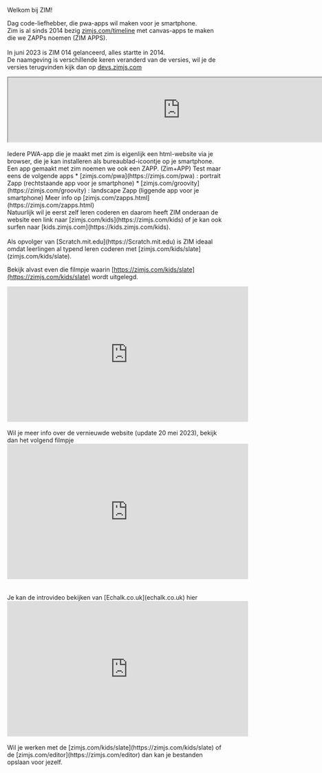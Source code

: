 Welkom bij ZIM!


Dag code-liefhebber, die pwa-apps wil maken voor je smartphone.<br>
Zim is al sinds 2014 bezig [zimjs.com/timeline](https://zimjs.com/timeline) met canvas-apps te maken die we ZAPPs noemen (ZIM APPS).
  <br><br>
  In juni 2023 is ZIM 014 gelanceerd, alles startte in 2014. 
  <br>
  De naamgeving is verschillende keren veranderd van de versies, wil je de versies terugvinden kijk dan op [devs.zimjs.com](https://devs.zimjs.com)
 <div class="dodona-centered-group">
  <iframe width="800"  src="https://zimjs.com/timeline" title="Zimjs.com/timeline"></iframe>
  </div>
   <br>
Iedere PWA-app die je maakt met zim is eigenlijk een html-website via je browser, die je kan installeren als bureaublad-icoontje op je smartphone. Een app gemaakt met zim noemen we ook een ZAPP. (Zim+APP)
Test maar eens de volgende apps
* [zimjs.com/pwa](https://zimjs.com/pwa) : portrait Zapp (rechtstaande app voor je smartphone) 
* [zimjs.com/groovity](https://zimjs.com/groovity) : landscape Zapp (liggende app voor je smartphone)
Meer info op [zimjs.com/zapps.html](https://zimjs.com/zapps.html)
<br>
Natuurlijk wil je eerst zelf leren coderen en daarom heeft ZIM onderaan de website een link naar [zimjs.com/kids](https://zimjs.com/kids) of je kan ook surfen naar [kids.zimjs.com](https://kids.zimjs.com/kids).
  <br><br>
Als opvolger van [Scratch.mit.edu](https://Scratch.mit.edu) is ZIM ideaal omdat leerlingen al typend leren coderen met [zimjs.com/kids/slate](zimjs.com/kids/slate).
<br>

Bekijk alvast even die filmpje waarin [https://zimjs.com/kids/slate](https://zimjs.com/kids/slate) wordt uitgelegd.
<br>
<div class="dodona-centered-group">
<iframe width="560" height="315" src="https://www.youtube.com/embed/7F6O_O9bBGA" title="YouTube video player" frameborder="0" allow="accelerometer; autoplay; clipboard-write; encrypted-media; gyroscope; picture-in-picture; web-share" allowfullscreen></iframe>
</div>
  <br>
Wil je meer info over de vernieuwde website (update 20 mei 2023), bekijk dan het volgend filmpje
<br>
<div class="dodona-centered-group">
<iframe width="560" height="315" src="https://www.youtube.com/embed/-BHLqXgAcSY" title="YouTube video player" frameborder="0" allow="accelerometer; autoplay; clipboard-write; encrypted-media; gyroscope; picture-in-picture; web-share" allowfullscreen></iframe>
</div>
<br>
<br>
Je kan de introvideo bekijken van [Echalk.co.uk](echalk.co.uk) hier 
<div class="dodona-centered-group">
<iframe width="560" height="315" src="https://www.youtube.com/embed/26Ml0B8D3JI" title="YouTube video player" frameborder="0" allow="accelerometer; autoplay; clipboard-write; encrypted-media; gyroscope; picture-in-picture; web-share" allowfullscreen></iframe>
</div>
<br>
Wil je werken met de [zimjs.com/kids/slate](https://zimjs.com/kids/slate) of de [zimjs.com/editor](https://zimjs.com/editor) dan kan je bestanden opslaan voor jezelf.


